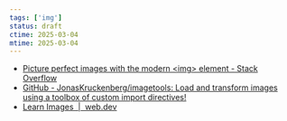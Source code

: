 ```yaml
---
tags: ['img']
status: draft
ctime: 2025-03-04
mtime: 2025-03-04
---
```


- [Picture perfect images with the modern &lt;img&gt; element - Stack Overflow](https://stackoverflow.blog/2022/03/28/picture-perfect-images-with-the-modern-element/)
- [GitHub - JonasKruckenberg/imagetools: Load and transform images using a toolbox of custom import directives!](https://github.com/JonasKruckenberg/imagetools)
- [Learn Images &nbsp;|&nbsp; web.dev](https://web.dev/learn/images/)
